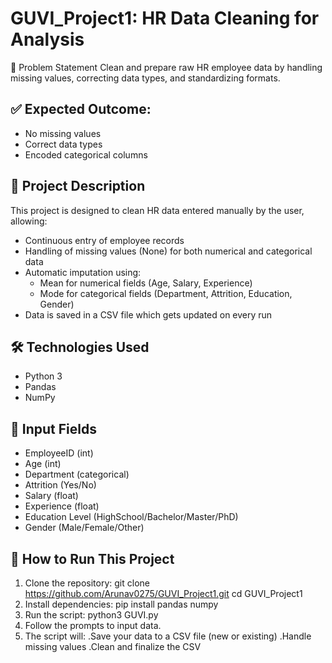 # GUVI_Project1: HR Data Cleaning for Analysis

📌 Problem Statement
Clean and prepare raw HR employee data by handling missing values, correcting data types, and standardizing formats.

## ✅ Expected Outcome:
- No missing values  
- Correct data types  
- Encoded categorical columns

## 🧾 Project Description
This project is designed to clean HR data entered manually by the user, allowing:
- Continuous entry of employee records
- Handling of missing values (None) for both numerical and categorical data
- Automatic imputation using:
  - Mean for numerical fields (Age, Salary, Experience)
  - Mode for categorical fields (Department, Attrition, Education, Gender)
- Data is saved in a CSV file which gets updated on every run

## 🛠 Technologies Used
- Python 3
- Pandas
- NumPy

## 📁 Input Fields
- EmployeeID (int)
- Age (int)
- Department (categorical)
- Attrition (Yes/No)
- Salary (float)
- Experience (float)
- Education Level (HighSchool/Bachelor/Master/PhD)
- Gender (Male/Female/Other)

## 🚀 How to Run This Project
1. Clone the repository:
    git clone https://github.com/Arunav0275/GUVI_Project1.git
    cd GUVI_Project1
2. Install dependencies:
     pip install pandas numpy
3. Run the script:
     python3 GUVI.py
4. Follow the prompts to input data.
5. The script will:
    .Save your data to a CSV file (new or existing)
    .Handle missing values
    .Clean and finalize the CSV

